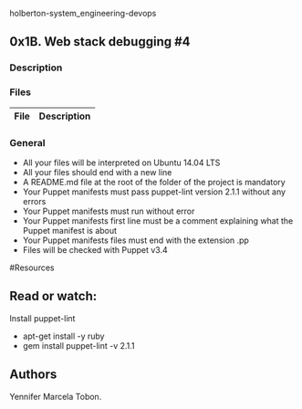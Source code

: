 holberton-system_engineering-devops

## 0x1B. Web stack debugging #4
### Description

### Files

| File | Description |
| ------ | ------ |


### General
* All your files will be interpreted on Ubuntu 14.04 LTS
* All your files should end with a new line
* A README.md file at the root of the folder of the project is mandatory
* Your Puppet manifests must pass puppet-lint version 2.1.1 without any errors
* Your Puppet manifests must run without error
* Your Puppet manifests first line must be a comment explaining what the Puppet manifest is about
* Your Puppet manifests files must end with the extension .pp
* Files will be checked with Puppet v3.4

#Resources
## Read or watch:
Install puppet-lint
* apt-get install -y ruby
* gem install puppet-lint -v 2.1.1

## Authors

Yennifer Marcela Tobon.
